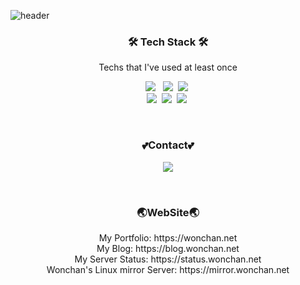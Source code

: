![header](https://capsule-render.vercel.app/api?type=soft&color=auto&height=150&section=header&text=WonchanLee&fontSize=70&animation=twinkling)

<h3 align="center">🛠 Tech Stack 🛠</h3>

<p align="center"> Techs that I've used at least once </p>

<p align="center">
  <img src="https://img.shields.io/badge/HTML5-E34F26?style=flat-square&logo=HTML5&logoColor=white"/></a> &nbsp
  <img src="https://img.shields.io/badge/CSS-1572B6?style=flat-square&logo=css3&logoColor=white"/></a>&nbsp 
  <img src="https://img.shields.io/badge/JavaScript-ffb13b?style=flat-square&logo=javascript&logoColor=white"/></a>&nbsp 
  <br> 
  <img src="https://img.shields.io/badge/PHP-777BB4?style=flat-square&logo=PHP&logoColor=white"/></a>&nbsp 
  <img src="https://img.shields.io/badge/MySql-E6B91E?style=flat-square&logo=MySql&logoColor=white"/></a>&nbsp 
  <img src="https://img.shields.io/badge/Linux-E6B91E?style=flat-square&logo=Linux&logoColor=black"/></a>&nbsp 
</p>

<br>


<h3 align="center"> 💕Contact💕  </h3>
<p align="center">
  <a href="mailto:antara7295@gmail.com"><img src="https://img.shields.io/badge/Gmail-d14836?style=flat-square&logo=Gmail&logoColor=white&link=antara7295@gmail.com"/></a>
</p>
<br>
<h3 align="center"> 🌏WebSite🌏 </h3>
 <p align="center">
  My Portfolio: https://wonchan.net <br>
My Blog: https://blog.wonchan.net <br>
My Server Status: https://status.wonchan.net <br>
Wonchan's Linux mirror Server: https://mirror.wonchan.net
</p>
